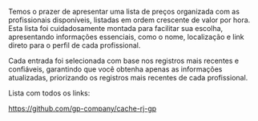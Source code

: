 Temos o prazer de apresentar uma lista de preços organizada com as profissionais disponíveis, listadas em ordem crescente de valor por hora. Esta lista foi cuidadosamente montada para facilitar sua escolha, apresentando informações essenciais, como o nome, localização e link direto para o perfil de cada profissional.

Cada entrada foi selecionada com base nos registros mais recentes e confiáveis, garantindo que você obtenha apenas as informações atualizadas, priorizando os registros mais recentes de cada profissional.

Lista com todos os links:

https://github.com/gp-company/cache-rj-gp

